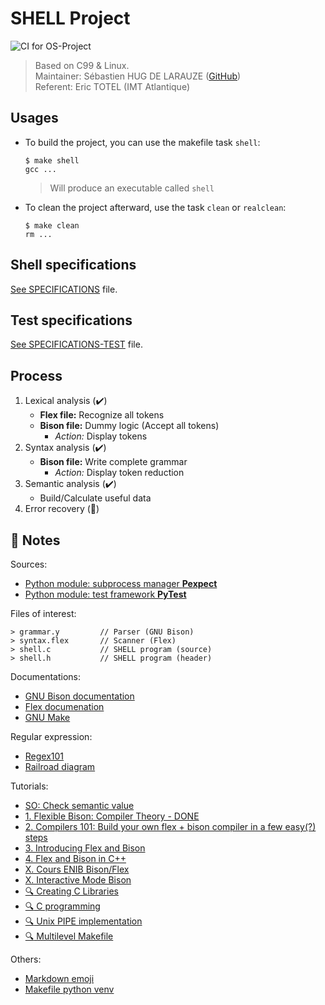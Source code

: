 # SHELL Project

![CI for OS-Project](https://github.com/SebastienHUGDELARAUZE/ue-os-project/workflows/CI%20for%20OS-Project/badge.svg?branch=master)

> Based on C99 & Linux.  
> Maintainer: Sébastien HUG DE LARAUZE ([GitHub](https://github.com/SebastienHUGDELARAUZE/ue-os-project))  
> Referent: Eric TOTEL (IMT Atlantique)

## Usages

- To build the project, you can use the makefile task `shell`:

      $ make shell
      gcc ...

  > Will produce an executable called `shell`

- To clean the project afterward, use the task `clean` or `realclean`:

      $ make clean
      rm ...

## Shell specifications

[See SPECIFICATIONS](./SPECIFICATIONS.md) file.

## Test specifications

[See SPECIFICATIONS-TEST](./SPECIFICATIONS-TEST.md) file.

## Process

1. Lexical analysis (:heavy_check_mark:)
   - **Flex file:** Recognize all tokens
   - **Bison file:** Dummy logic (Accept all tokens)
     - _Action:_ Display tokens
2. Syntax analysis (:heavy_check_mark:)
   - **Bison file:** Write complete grammar
     - _Action:_ Display token reduction
3. Semantic analysis (:heavy_check_mark:)
   - Build/Calculate useful data
4. Error recovery (:construction:)

## :memo: Notes

Sources:

- [Python module: subprocess manager **Pexpect**](https://pexpect.readthedocs.io/en/stable/index.html)
- [Python module: test framework **PyTest**](https://docs.pytest.org/en/stable/contents.html)

Files of interest:

    > grammar.y         // Parser (GNU Bison)
    > syntax.flex       // Scanner (Flex)
    > shell.c           // SHELL program (source)
    > shell.h           // SHELL program (header)

Documentations:

- [GNU Bison documentation](https://www.gnu.org/software/bison/manual/bison.html)
- [Flex documenation](http://gensoft.pasteur.fr/docs/flex/2.6.1/index.html)
- [GNU Make](https://www.gnu.org/software/make/manual/make.html)

Regular expression:

- [Regex101](https://regex101.com/)
- [Railroad diagram](https://regexper.com/)

Tutorials:

- [SO: Check semantic value](https://stackoverflow.com/questions/52136092/how-to-check-semantic-values-of-tokens-in-flex-bison)
- [1. Flexible Bison: Compiler Theory - DONE](https://starbeamrainbowlabs.com/blog/article.php?article=posts/258-Languages-and-Compilers-Intro.html)
- [2. Compilers 101: Build your own flex + bison compiler in a few easy(?) steps](https://starbeamrainbowlabs.com/blog/article.php?article=posts%2F267-Compilers-101.html)
- [3. Introducing Flex and Bison](https://www.oreilly.com/library/view/flex-bison/9780596805418/ch01.html)
- [4. Flex and Bison in C++](http://www.jonathanbeard.io/tutorials/FlexBisonC%2B%2B)
- [X. Cours ENIB Bison/Flex](https://www.enib.fr/~harrouet/Data/Courses/Flex_Bison.pdf)
- [X. Interactive Mode Bison](https://www.cs.uic.edu/~spopuri/ibison.html)
- [:mag: Creating C Libraries](https://www.cs.swarthmore.edu/~newhall/unixhelp/howto_C_libraries.html)
- [:mag: C programming](https://randu.org/tutorials/c/index.php)
- [:mag: Unix PIPE implementation](https://toroid.org/unix-pipe-implementation)
- [:mag: Multilevel Makefile](http://aggregate.org/rfisher/Tutorials/Make/make6.html)

Others:

- [Markdown emoji](https://gist.github.com/rxaviers/7360908)
- [Makefile python venv](https://www.dinotools.de/en/2019/12/23/use-python-with-virtualenv-in-makefiles/)

